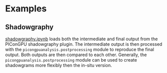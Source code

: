 # Examples

## Shadowgraphy

[shadowgraphy.ipynb](shadowgraphy.ipynb) loads both the intermediate and final output from the PIConGPU shadowgraphy plugin. The intermediate output is then processed with the `picongpuanalysis.postprocessing` module to reproduce the final output. Both outputs are then compared to each other. Generally, the `picongpuanalysis.postprocessing` module can be used to create shadowgrams more flexibly then the in-situ version.
